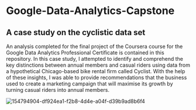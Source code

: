 # Google-Data-Analytics-Capstone
## A case study on the cyclistic data set
An analysis completed for the final project of the Coursera course for the Google Data Analytics Professional Certificate is contained in this repository. In this case study, I attempted to identify and comprehend the key distinctions between annual members and casual riders using data from a hypothetical Chicago-based bike rental firm called Cyclist. With the help of these insights, I was able to provide recommendations that the business used to create a marketing campaign that will maximise its growth by turning casual riders into annual members.



![154794904-df924ea1-f2b8-4d4e-a04f-d39b9ad8b6f4](https://user-images.githubusercontent.com/99217835/156901337-b969a60e-5d7e-47c6-9a47-bdc970a2b262.png)

